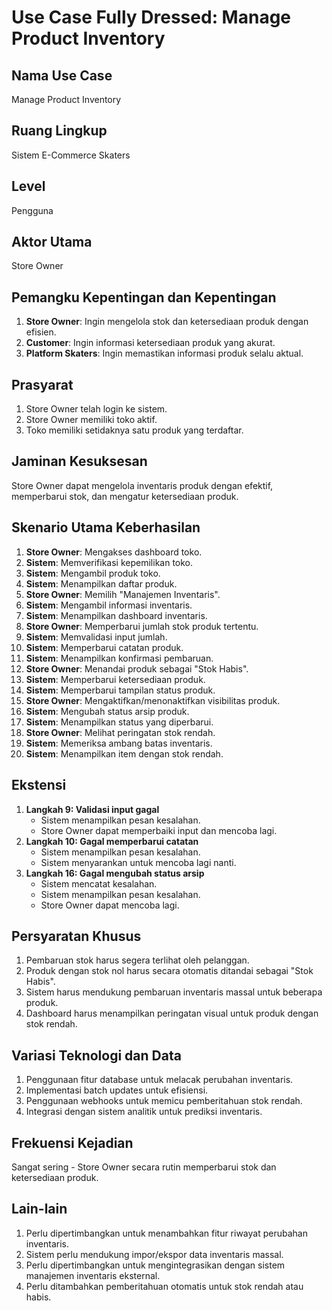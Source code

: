 # Use Case Fully Dressed: Manage Product Inventory

## Nama Use Case
Manage Product Inventory

## Ruang Lingkup
Sistem E-Commerce Skaters

## Level
Pengguna

## Aktor Utama
Store Owner

## Pemangku Kepentingan dan Kepentingan
1. **Store Owner**: Ingin mengelola stok dan ketersediaan produk dengan efisien.
2. **Customer**: Ingin informasi ketersediaan produk yang akurat.
3. **Platform Skaters**: Ingin memastikan informasi produk selalu aktual.

## Prasyarat
1. Store Owner telah login ke sistem.
2. Store Owner memiliki toko aktif.
3. Toko memiliki setidaknya satu produk yang terdaftar.

## Jaminan Kesuksesan
Store Owner dapat mengelola inventaris produk dengan efektif, memperbarui stok, dan mengatur ketersediaan produk.

## Skenario Utama Keberhasilan
1. **Store Owner**: Mengakses dashboard toko.
2. **Sistem**: Memverifikasi kepemilikan toko.
3. **Sistem**: Mengambil produk toko.
4. **Sistem**: Menampilkan daftar produk.
5. **Store Owner**: Memilih "Manajemen Inventaris".
6. **Sistem**: Mengambil informasi inventaris.
7. **Sistem**: Menampilkan dashboard inventaris.
8. **Store Owner**: Memperbarui jumlah stok produk tertentu.
9. **Sistem**: Memvalidasi input jumlah.
10. **Sistem**: Memperbarui catatan produk.
11. **Sistem**: Menampilkan konfirmasi pembaruan.
12. **Store Owner**: Menandai produk sebagai "Stok Habis".
13. **Sistem**: Memperbarui ketersediaan produk.
14. **Sistem**: Memperbarui tampilan status produk.
15. **Store Owner**: Mengaktifkan/menonaktifkan visibilitas produk.
16. **Sistem**: Mengubah status arsip produk.
17. **Sistem**: Menampilkan status yang diperbarui.
18. **Store Owner**: Melihat peringatan stok rendah.
19. **Sistem**: Memeriksa ambang batas inventaris.
20. **Sistem**: Menampilkan item dengan stok rendah.

## Ekstensi
1. **Langkah 9: Validasi input gagal**
   * Sistem menampilkan pesan kesalahan.
   * Store Owner dapat memperbaiki input dan mencoba lagi.
2. **Langkah 10: Gagal memperbarui catatan**
   * Sistem menampilkan pesan kesalahan.
   * Sistem menyarankan untuk mencoba lagi nanti.
3. **Langkah 16: Gagal mengubah status arsip**
   * Sistem mencatat kesalahan.
   * Sistem menampilkan pesan kesalahan.
   * Store Owner dapat mencoba lagi.

## Persyaratan Khusus
1. Pembaruan stok harus segera terlihat oleh pelanggan.
2. Produk dengan stok nol harus secara otomatis ditandai sebagai "Stok Habis".
3. Sistem harus mendukung pembaruan inventaris massal untuk beberapa produk.
4. Dashboard harus menampilkan peringatan visual untuk produk dengan stok rendah.

## Variasi Teknologi dan Data
1. Penggunaan fitur database untuk melacak perubahan inventaris.
2. Implementasi batch updates untuk efisiensi.
3. Penggunaan webhooks untuk memicu pemberitahuan stok rendah.
4. Integrasi dengan sistem analitik untuk prediksi inventaris.

## Frekuensi Kejadian
Sangat sering - Store Owner secara rutin memperbarui stok dan ketersediaan produk.

## Lain-lain
1. Perlu dipertimbangkan untuk menambahkan fitur riwayat perubahan inventaris.
2. Sistem perlu mendukung impor/ekspor data inventaris massal.
3. Perlu dipertimbangkan untuk mengintegrasikan dengan sistem manajemen inventaris eksternal.
4. Perlu ditambahkan pemberitahuan otomatis untuk stok rendah atau habis.
